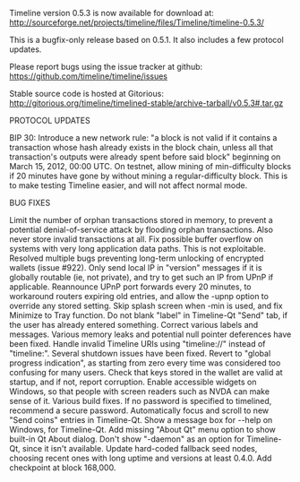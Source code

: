 Timeline version 0.5.3 is now available for download at:
http://sourceforge.net/projects/timeline/files/Timeline/timeline-0.5.3/

This is a bugfix-only release based on 0.5.1.
It also includes a few protocol updates.

Please report bugs using the issue tracker at github:
https://github.com/timeline/timeline/issues

Stable source code is hosted at Gitorious:
http://gitorious.org/timeline/timelined-stable/archive-tarball/v0.5.3#.tar.gz

PROTOCOL UPDATES

BIP 30: Introduce a new network rule: "a block is not valid if it contains a transaction whose hash already exists in the block chain, unless all that transaction's outputs were already spent before said block" beginning on March 15, 2012, 00:00 UTC.
On testnet, allow mining of min-difficulty blocks if 20 minutes have gone by without mining a regular-difficulty block. This is to make testing Timeline easier, and will not affect normal mode.

BUG FIXES

Limit the number of orphan transactions stored in memory, to prevent a potential denial-of-service attack by flooding orphan transactions. Also never store invalid transactions at all.
Fix possible buffer overflow on systems with very long application data paths. This is not exploitable.
Resolved multiple bugs preventing long-term unlocking of encrypted wallets
(issue #922).
Only send local IP in "version" messages if it is globally routable (ie, not private), and try to get such an IP from UPnP if applicable.
Reannounce UPnP port forwards every 20 minutes, to workaround routers expiring old entries, and allow the -upnp option to override any stored setting.
Skip splash screen when -min is used, and fix Minimize to Tray function.
Do not blank "label" in Timeline-Qt "Send" tab, if the user has already entered something.
Correct various labels and messages.
Various memory leaks and potential null pointer deferences have been fixed.
Handle invalid Timeline URIs using "timeline://" instead of "timeline:".
Several shutdown issues have been fixed.
Revert to "global progress indication", as starting from zero every time was considered too confusing for many users.
Check that keys stored in the wallet are valid at startup, and if not, report corruption.
Enable accessible widgets on Windows, so that people with screen readers such as NVDA can make sense of it.
Various build fixes.
If no password is specified to timelined, recommend a secure password.
Automatically focus and scroll to new "Send coins" entries in Timeline-Qt.
Show a message box for --help on Windows, for Timeline-Qt.
Add missing "About Qt" menu option to show built-in Qt About dialog.
Don't show "-daemon" as an option for Timeline-Qt, since it isn't available.
Update hard-coded fallback seed nodes, choosing recent ones with long uptime and versions at least 0.4.0.
Add checkpoint at block 168,000.
